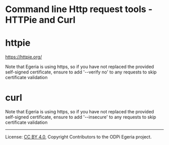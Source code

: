 <!-- SPDX-License-Identifier: CC-BY-4.0 -->
<!-- Copyright Contributors to the ODPi Egeria project 2020. -->

# Command line Http request tools - HTTPie and Curl

# httpie
https://httpie.org/

Note that Egeria is using https, so if you have not replaced the provided self-signed certificate, ensure to add '--verify no' to any requests 
to skip certificate validation

# curl

Note that Egeria is using https, so if you have not replaced the provided self-signed certificate, ensure to add '--insecure' to any requests 
to skip certificate validation


----
License: [CC BY 4.0](https://creativecommons.org/licenses/by/4.0/),
Copyright Contributors to the ODPi Egeria project.
